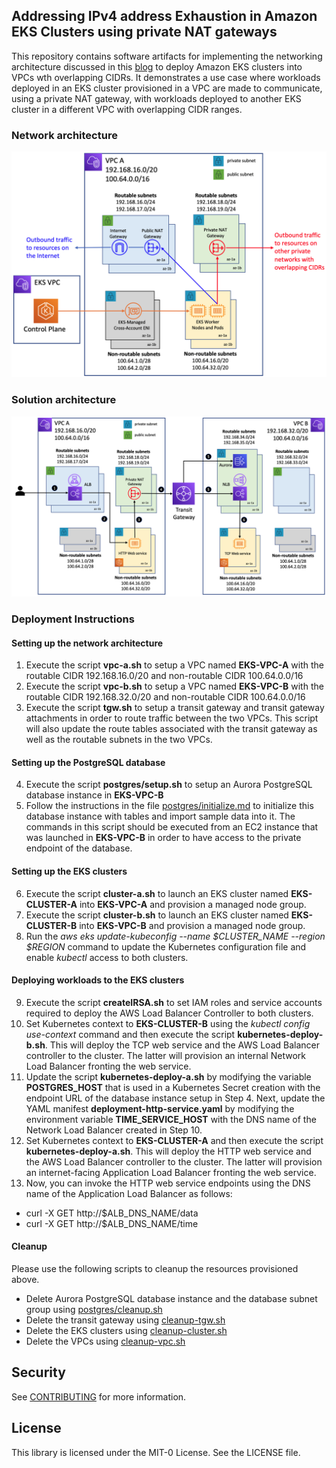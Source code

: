 ## Addressing IPv4 address Exhaustion in Amazon EKS Clusters using private NAT gateways

This repository contains software artifacts for implementing the networking architecture discussed in this [blog](https://aws.amazon.com/blogs/containers/addressing-ipv4-address-exhaustion-in-amazon-eks-clusters-using-private-nat-gateways/) to deploy Amazon EKS clusters into VPCs wth overlapping CIDRs. It demonstrates a use case where workloads deployed in an EKS cluster provisioned in a VPC are made to communicate, using a private NAT gateway, with workloads deployed to another EKS cluster in a different VPC with overlapping CIDR ranges. 

### Network architecture
<img class="wp-image-1960 size-full" src="images/network-architecture.png" alt="Network architecture"/>

### Solution architecture
<img class="wp-image-1960 size-full" src="images/solution-architecture.png" alt="Solution architecture"/>

### Deployment Instructions

#### Setting up the network architecture
1. Execute the script **vpc-a.sh** to setup a VPC named **EKS-VPC-A** with the routable CIDR 192.168.16.0/20 and non-routable CIDR 100.64.0.0/16
2. Execute the script **vpc-b.sh** to setup a VPC named **EKS-VPC-B** with the routable CIDR 192.168.32.0/20 and non-routable CIDR 100.64.0.0/16
3. Execute the script **tgw.sh** to setup a transit gateway and transit gateway attachments in order to route traffic between the two VPCs. This script will also update the route tables associated with the transit gateway as well as the routable subnets in the two VPCs.

#### Setting up the PostgreSQL database 
4. Execute the script **postgres/setup.sh** to setup an Aurora PostgreSQL database instance in **EKS-VPC-B**
5. Follow the instructions in the file [postgres/initialize.md](https://github.com/aws-samples/eks-private-nat-gateway/blob/main/postgres-setup/initialize.md) to initialize this database instance with tables and import sample data into it. The commands in this script should be executed from an EC2 instance that was launched in **EKS-VPC-B** in order to have access to the private endpoint of the database.
 
#### Setting up the EKS clusters 
6. Execute the script **cluster-a.sh** to launch an EKS cluster named **EKS-CLUSTER-A** into **EKS-VPC-A** and provision a managed node group.
7. Execute the script **cluster-b.sh** to launch an EKS cluster named **EKS-CLUSTER-B** into **EKS-VPC-B** and provision a managed node group.
8. Run the *aws eks update-kubeconfig --name $CLUSTER_NAME --region $REGION* command to update the Kubernetes configuration file and enable *kubectl* 
access to both clusters.

#### Deploying workloads to the EKS clusters 
9. Execute the script **createIRSA.sh** to set IAM roles and service accounts required to deploy the AWS Load Balancer Controller to both clusters.
10. Set Kubernetes context to **EKS-CLUSTER-B** using the *kubectl config use-context* command and then execute the script **kubernetes-deploy-b.sh**. This will deploy the TCP web service and the AWS Load Balancer controller to the cluster. The latter will provision an internal Network Load Balancer fronting the web service.
11. Update the script **kubernetes-deploy-a.sh** by modifying the variable **POSTGRES_HOST** that is used in a Kubernetes Secret creation with the endpoint URL of the database instance setup in Step 4. Next, update the YAML manifest **deployment-http-service.yaml** by modifying the environment variable **TIME_SERVICE_HOST** with the DNS name of the Network Load Balancer created in Step 10. 
12. Set Kubernetes context to **EKS-CLUSTER-A** and then execute the script **kubernetes-deploy-a.sh**. This will deploy the HTTP web service and the AWS Load Balancer controller to the cluster. The latter will provision an internet-facing Application Load Balancer fronting the web service.
13. Now, you can invoke the HTTP web service endpoints using the DNS name of the Application Load Balancer as follows:
  - curl -X GET http://$ALB_DNS_NAME/data
  - curl -X GET http://$ALB_DNS_NAME/time

#### Cleanup
Please use the following scripts to cleanup the resources provisioned above.
- Delete Aurora PostgreSQL database instance and the database subnet group using [postgres/cleanup.sh](https://github.com/aws-samples/eks-private-nat-gateway/blob/main/postgres-setup/setup.sh)
- Delete the transit gateway using [cleanup-tgw.sh](https://github.com/aws-samples/eks-private-nat-gateway/blob/main/cleanup-tgw.sh)
- Delete the EKS clusters using [cleanup-cluster.sh](https://github.com/aws-samples/eks-private-nat-gateway/blob/main/cleanup-cluster.sh)
- Delete the VPCs using [cleanup-vpc.sh](https://github.com/aws-samples/eks-private-nat-gateway/blob/main/cleanup-vpc.sh)

## Security

See [CONTRIBUTING](CONTRIBUTING.md#security-issue-notifications) for more information.

## License

This library is licensed under the MIT-0 License. See the LICENSE file.


